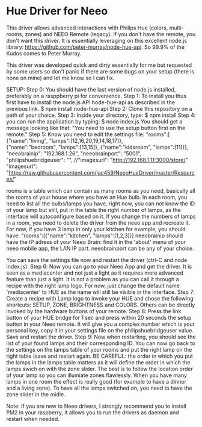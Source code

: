 # Hue Driver for Neeo

This driver allows advanced interactions with Philips Hue (colors, multi-rooms, zones) and NEEO Remote (legacy). If you don't have the remote, you don't want this driver.
It is essentially leveraging on this excellent node.js library:
https://github.com/peter-murray/node-hue-api.
So 99.9% of the Kudos comes to Peter Murray.

This driver was developed quick and dirty essentially for me but requested by some users so don't panic if there are some bugs on your setup (there is none on mine) and let me know so I can fix.

SETUP:
Step 0:
You should have the last version of node.js installed, preferably on a rasppberry pi for convenience.
Step 1:
To install you thus first have to install the node.js API hode-hue-api as described in the previous link.
$ npm install node-hue-api
Step 2:
Clone this repository on a path of your choice.
Step 3: 
Inside your directory, type:
$ npm install
Step 4:
you can run the application by typing:
$ node index.js
You should get a message looking like that: "You need to use the setup button first on the remote."
Step 5:
Know you need to edit the settings file:
"rooms":[
  {"name":"living", "lamps":[12,16,20,19,14,18,17]},            
  {"name":"bedroom", "lamps":[13,15]},
  {"name":"kidsroom", "lamps":[11]}],
"neeobrainip": "192.168.1.26",
"neeobrainport": "5001",
"philipshuebridgeuser": "",
//"imagesurl": "http://192.168.1.11:3000/store/"
"imagesurl": "https://raw.githubusercontent.com/jac459/NeeoHueDriver/master/Resources/"

rooms is a table which can contain as many rooms as you need, basically all the rooms of your house where you have an Hue bulb.
In each room, you need to list all the bulbs/lamps you have, right now, you can not know the ID of your lamp but still, put in the table the right number of lamps, as the interface will autoconfigure based on it. If you change the numbers of lamps in a room, you need to delete the driver from the neeo app and recreate it. For now, if you have 3 lamp in only your kitchen for example, you should have:
"rooms":[{"name":"kitchen", "lamps":[1,2,3]}]
neeobrainip should have the IP adress of your Neeo Brain: find it in the 'about' menu of your neeo mobile app, the LAN IP part.
neeobrainport can be any of your choice.

You can save the settings file now and restart the driver (ctrl-C and node index.js).
Step 6:
Now you can go to your Neeo App and get the driver. It is seen as a mediacenter and not just a light as it requires more advanced feature than just a light. It is not a problem as you can call it through a recipe with the right lamp logo. For now, just change the default name 'mediacenter' to HUE as the name will still be visible in the interface.
Step 7: 
Create a recipe with Lamp logo to invoke your HUE and chose the following shortcuts: SETUP, ZONE, BRIGHTNESS and COLORS.
Others can be directly invoked by the hardware buttons of your remote.
Step 8:
Press the link button of your HUE bridge for 1 sec and press within 20 seconds the setup button in your Neeo remote.
It will give you a complex number which is your personal key, copy it in your settings file on the philipshuebridgeuser value.
Save and restart the driver.
Step 9:
Now when restarting, you should see the list of your found lamps and their corresponding ID. You can now go back to the settings on the lamps table of your rooms and put the right lamp on the right table (save and restart again.
BE CAREFUL: the order in which you put the lamps in the lamps table matters as it will define the order in which the lamps swich on with the zone slider. The best is to follow the location order of your lamp so you can illumiate zones flawlessly. When you have many lamps in one room the effect is really good (for example to have a dinner and a living zone). To have all the lamps switched on, you need to have the zone slider in the midle.

Note: If you are new to Neeo drivers, I strongly recommend you to install PM2 in your raspberry, it allows you to run the drivers as daemon and restart when needed.



